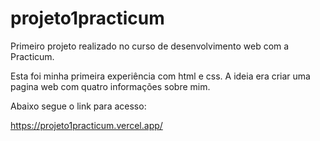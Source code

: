 # projeto1practicum
Primeiro projeto realizado no curso de desenvolvimento web com a Practicum.

Esta foi minha primeira experiência com html e css. A ideia era criar uma pagina web com quatro informações sobre mim.

Abaixo segue o link para acesso:

https://projeto1practicum.vercel.app/



